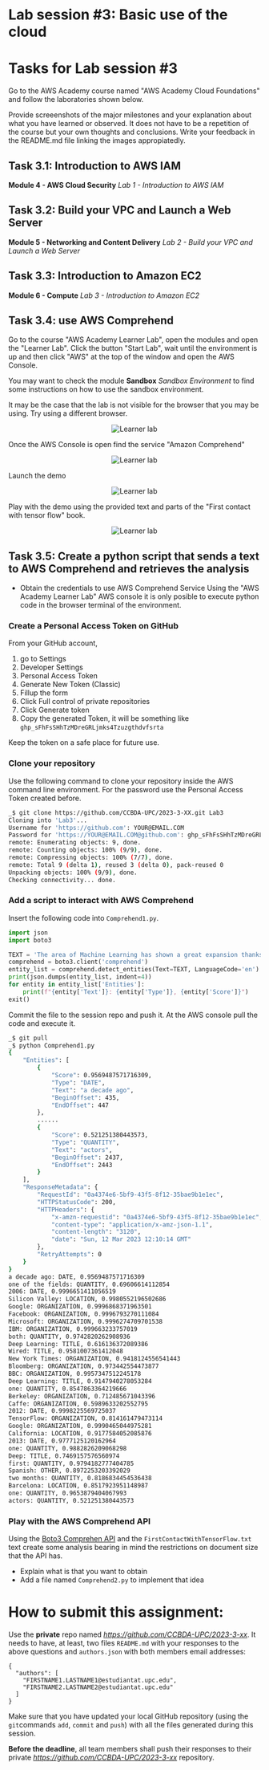 # Lab session #3: Basic use of the cloud

#  Tasks for Lab session #3

Go to the AWS Academy course named "AWS Academy Cloud Foundations" and follow the laboratories shown below.

Provide screeenshots of the major milestones and your explanation about what you have learned or observed. It does not have to be a repetition of the course but your own thoughts and conclusions. Write your feedback in the README.md file linking the images appropiatedly.

## Task 3.1: Introduction to AWS IAM

**Module 4 - AWS Cloud Security** *Lab 1 - Introduction to AWS IAM*

## Task 3.2: Build your VPC and Launch a Web Server

**Module 5 - Networking and Content Delivery** *Lab 2 - Build your VPC and Launch a Web Server*

## Task 3.3: Introduction to Amazon EC2

**Module 6 - Compute** *Lab 3 - Introduction to Amazon EC2*

## Task 3.4: use AWS Comprehend 

Go to the course "AWS Academy Learner Lab", open the modules and open the "Learner Lab". Click the button "Start Lab", wait until the environment is up and then click "AWS" at the top of the window and open the AWS Console.

You may want to check the module **Sandbox** *Sandbox Environment* to find some instructions on how to use the sandbox environment.

It may be the case that the lab is not visible for the browser that you may be using. Try using a different browser.

<p align="center"><img src="./images/Lab03-LearnerLab.jpeg " alt="Learner lab" title="Learner lab"/></p>

Once the AWS Console is open find the service "Amazon Comprehend"

<p align="center"><img src="./images/Lab03-AWSConsole.jpeg " alt="Learner lab" title="Learner lab"/></p>

Launch the demo
<p align="center"><img src="./images/Lab03-AWSComprehend.jpeg " alt="Learner lab" title="Learner lab"/></p>

Play with the demo using the provided text and parts of the "First contact with tensor flow" book.

<p align="center"><img src="./images/Lab03-AWSComprehendPlay.jpeg" alt="Learner lab" title="Learner lab"/></p>

## Task 3.5: Create a python script that sends a text to AWS Comprehend and retrieves the analysis

- Obtain the credentials to use AWS Comprehend Service
Using the "AWS Academy Learner Lab" AWS console it is only posible to execute python code in the browser terminal of the environment.

### Create a Personal Access Token on GitHub

From your GitHub account, 

1. go to Settings 
2. Developer Settings 
3. Personal Access Token 
4. Generate New Token (Classic)
5. Fillup the form 
6. Click Full control of private repositories
7. Click Generate token
8. Copy the generated Token, it will be something like ``ghp_sFhFsSHhTzMDreGRLjmks4Tzuzgthdvfsrta``

Keep the token on a safe place for future use.


### Clone your repository

Use the following command to clone your repository inside the AWS command line environment. For the password use the Personal Access Token created before.

```bash
_$ git clone https://github.com/CCBDA-UPC/2023-3-XX.git Lab3
Cloning into 'Lab3'...
Username for 'https://github.com': YOUR@EMAIL.COM
Password for 'https://YOUR@EMAIL.COM@github.com': ghp_sFhFsSHhTzMDreGRLjmks4Tzuzgthdvfsrta
remote: Enumerating objects: 9, done.
remote: Counting objects: 100% (9/9), done.
remote: Compressing objects: 100% (7/7), done.
remote: Total 9 (delta 1), reused 3 (delta 0), pack-reused 0
Unpacking objects: 100% (9/9), done.
Checking connectivity... done.
```

### Add a script to interact with AWS Comprehend

Insert the following code into `Comprehend1.py`.
```python
import json
import boto3

TEXT = 'The area of Machine Learning has shown a great expansion thanks to the co-development of key areas such as computing, massive data storage and Internet technologies. Many of the technologies and events of everyday life of many people are directly or indirectly influenced by automatic learning. Examples of technologies such as speech recognition, image classification on our phones or detection of spam emails, have enabled apps that a decade ago would have only sounded possible in science fiction. The use of learning in stock market models or medical models has impacted our society massively. In addition, cars with cruise control, drones and robots of all types will impact society in the not too distant future. Deep Learning, a subtype of Machine Learning, has undoubtedly been one of the fields which has had an explosive expansion since it was rediscovered in 2006. Indeed, many of the startups in Silicon Valley specialize in it, and big technology companies like Google, Facebook, Microsoft or IBM have both development and research teams. Deep Learning has generated interest even outside the university and research areas: a lot of specialized magazines (like Wired) and even generic ones (such as New York Times, Bloomberg or BBC) have written many articles about this subject. This interest has led many students, entrepreneurs and investors to join Deep Learning. Thanks to all the interest generated, several packages have been opened as "Open Source". Being one of the main promoters of the library we developed at Berkeley (Caffe) in 2012 as a PhD student, I can say that TensorFlow, presented in this book and also designed by Google (California), where I have been researching since 2013, will be one of the main tools that researchers and SME companies will use to develop their ideas about Deep Learning and Machine Learning. A guarantee of this is the number of engineers and top researchers who have participated in this project, culminated with the Open Sourcing. I hope this introductory book will help the reader interested in starting their adventure in this very interesting field. I would like to thank the author, whom I have the pleasure of knowing, the effort to disseminate this technology. He wrote this book (first Spanish version) in record time, two months after the open source project release was announced. This is another example of the vitality of Barcelona and its interest to be one of the actors in this technological scenario that undoubtedly will impact our future.'
comprehend = boto3.client('comprehend')
entity_list = comprehend.detect_entities(Text=TEXT, LanguageCode='en')
print(json.dumps(entity_list, indent=4))
for entity in entity_list['Entities']:
    print(f"{entity['Text']}: {entity['Type']}, {entity['Score']}")
exit()
```

Commit the file to the session repo and push it. At the AWS console pull the code and execute it.

```bash
_$ git pull
_$ python Comprehend1.py
{
    "Entities": [
        {
            "Score": 0.9569487571716309,
            "Type": "DATE",
            "Text": "a decade ago",
            "BeginOffset": 435,
            "EndOffset": 447
        },
        ......
        {
            "Score": 0.521251380443573,
            "Type": "QUANTITY",
            "Text": "actors",
            "BeginOffset": 2437,
            "EndOffset": 2443
        }
    ],
    "ResponseMetadata": {
        "RequestId": "0a4374e6-5bf9-43f5-8f12-35bae9b1e1ec",
        "HTTPStatusCode": 200,
        "HTTPHeaders": {
            "x-amzn-requestid": "0a4374e6-5bf9-43f5-8f12-35bae9b1e1ec",
            "content-type": "application/x-amz-json-1.1",
            "content-length": "3120",
            "date": "Sun, 12 Mar 2023 12:10:14 GMT"
        },
        "RetryAttempts": 0
    }
}
a decade ago: DATE, 0.9569487571716309
one of the fields: QUANTITY, 0.69606614112854
2006: DATE, 0.9996651411056519
Silicon Valley: LOCATION, 0.9980552196502686
Google: ORGANIZATION, 0.9996868371963501
Facebook: ORGANIZATION, 0.9996793270111084
Microsoft: ORGANIZATION, 0.9996274709701538
IBM: ORGANIZATION, 0.999663233757019
both: QUANTITY, 0.9742820262908936
Deep Learning: TITLE, 0.616136372089386
Wired: TITLE, 0.9581007361412048
New York Times: ORGANIZATION, 0.9418124556541443
Bloomberg: ORGANIZATION, 0.973442554473877
BBC: ORGANIZATION, 0.9957347512245178
Deep Learning: TITLE, 0.9147940278053284
one: QUANTITY, 0.8547863364219666
Berkeley: ORGANIZATION, 0.712485671043396
Caffe: ORGANIZATION, 0.5989633202552795
2012: DATE, 0.9998225569725037
TensorFlow: ORGANIZATION, 0.814161479473114
Google: ORGANIZATION, 0.9990465044975281
California: LOCATION, 0.9177584052085876
2013: DATE, 0.9777125120162964
one: QUANTITY, 0.9882826209068298
Deep: TITLE, 0.7469157576560974
first: QUANTITY, 0.9794182777404785
Spanish: OTHER, 0.8972253203392029
two months: QUANTITY, 0.8186834454536438
Barcelona: LOCATION, 0.8517923951148987
one: QUANTITY, 0.9653879404067993
actors: QUANTITY, 0.521251380443573
```

### Play with the AWS Comprehend API

Using the [Boto3 Comprehen API](https://boto3.amazonaws.com/v1/documentation/api/latest/reference/services/comprehend.html#client) and the `FirstContactWithTensorFlow.txt` text create some analysis bearing in mind the restrictions on document size that the API has.

- Explain what is that you want to obtain
- Add a file named ``Comprehend2.py`` to implement that idea



# How to submit this assignment:

Use the **private** repo named *https://github.com/CCBDA-UPC/2023-3-xx*. It needs to have, at least, two files `README.md` with your responses to the above questions and `authors.json` with both members email addresses:

```json5
{
  "authors": [
    "FIRSTNAME1.LASTNAME1@estudiantat.upc.edu",
    "FIRSTNAME2.LASTNAME2@estudiantat.upc.edu"
  ]
}
```


Make sure that you have updated your local GitHub repository (using the `git`commands `add`, `commit` and `push`) with all the files generated during this session. 

**Before the deadline**, all team members shall push their responses to their private *https://github.com/CCBDA-UPC/2023-3-xx* repository.